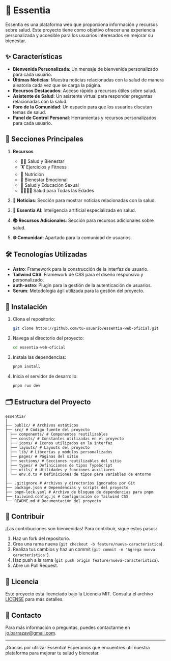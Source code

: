 # 🌟 Essentia

Essentia es una plataforma web que proporciona información y recursos sobre salud. Este proyecto tiene como objetivo ofrecer una experiencia personalizada y accesible para los usuarios interesados en mejorar su bienestar.

## ✨ Características

- **Bienvenida Personalizada**: Un mensaje de bienvenida personalizado para cada usuario.
- **Últimas Noticias**: Muestra noticias relacionadas con la salud de manera aleatoria cada vez que se carga la página.
- **Recursos Destacados**: Acceso rápido a recursos útiles sobre salud.
- **Asistente de Salud**: Un asistente virtual para responder preguntas relacionadas con la salud.
- **Foro de la Comunidad**: Un espacio para que los usuarios discutan temas de salud.
- **Panel de Control Personal**: Herramientas y recursos personalizados para cada usuario.

## 📂 Secciones Principales

1. **Recursos**
   - 🧘‍♀️ Salud y Bienestar
   - 🏋️ Ejercicios y Fitness
   - 🍎 Nutrición
   - 🧠 Bienestar Emocional
   - 👫 Salud y Educación Sexual
   - 👨‍👩‍👧‍👦 Salud para Todas las Edades

2. **📰 Noticias**: Sección para mostrar noticias relacionadas con la salud.

3. **🤖 Essentia AI**: Inteligencia artificial especializada en salud.

4. **📚 Recursos Adicionales**: Sección para recursos adicionales sobre salud.

5. **🌐 Comunidad**: Apartado para la comunidad de usuarios.

## 🛠️ Tecnologías Utilizadas

- **Astro**: Framework para la construcción de la interfaz de usuario.
- **Tailwind CSS**: Framework de CSS para el diseño responsivo y personalizado.
- **auth-astro**: Plugin para la gestión de la autenticación de usuarios.
- **Scrum**: Metodología ágil utilizada para la gestión del proyecto.

## 🚀 Instalación

1. Clona el repositorio:
    ```bash
    git clone https://github.com/tu-usuario/essentia-web-oficial.git
    ```

2. Navega al directorio del proyecto:
    ```bash
    cd essentia-web-oficial
    ```

3. Instala las dependencias:
    ```bash
    pnpm install
    ```

4. Inicia el servidor de desarrollo:
    ```bash
    pnpm run dev
    ```

## 🗂️ Estructura del Proyecto

```text
essentia/
│
├── public/ # Archivos estáticos
├── src/ # Código fuente del proyecto
│ ├── components/ # Componentes reutilizables
│ ├── consts/ # Constantes utilizadas en el proyecto
│ ├── icons/ # Iconos utilizados en la interfaz
│ ├── layouts/ # Layouts del proyecto
│ ├── lib/ # Librerías y módulos personalizados
│ ├── pages/ # Páginas del sitio
│ ├── sections/ # Secciones reutilizables del sitio
│ ├── types/ # Definiciones de tipos TypeScript
│ ├── utils/ # Utilidades y funciones auxiliares
│ └── env.d.ts # Definiciones de tipos para variables de entorno
│
├── .gitignore # Archivos y directorios ignorados por Git
├── package.json # Dependencias y scripts del proyecto
├── pnpm-lock.yaml # Archivo de bloqueo de dependencias para pnpm
├── tailwind.config.js # Configuración de Tailwind CSS
└── README.md # Documentación del proyecto
```

## 🤝 Contribuir

¡Las contribuciones son bienvenidas! Para contribuir, sigue estos pasos:

1. Haz un fork del repositorio.
2. Crea una rama nueva (`git checkout -b feature/nueva-caracteristica`).
3. Realiza tus cambios y haz un commit (`git commit -m 'Agrega nueva característica'`).
4. Haz push a la rama (`git push origin feature/nueva-caracteristica`).
5. Abre un Pull Request.

## 📄 Licencia

Este proyecto está licenciado bajo la Licencia MIT. Consulta el archivo [LICENSE](LICENSE) para más detalles.

## 📧 Contacto

Para más información o preguntas, puedes contactarme en [jo.barrazav@gmail.com](mailto:jo.barrazav@gmail.com).

---

¡Gracias por utilizar Essentia! Esperamos que encuentres útil nuestra plataforma para mejorar tu salud y bienestar.
